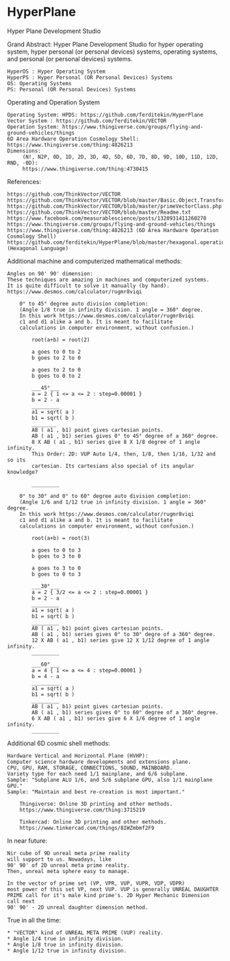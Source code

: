 # HyperPlane
Hyper Plane Development Studio



Grand Abstract: Hyper Plane Development Studio for hyper operating system, hyper personal (or personal devices) systems, operating systems, and personal (or personal devices) systems.

	HyperOS : Hyper Operating System
	HyperPS : Hyper Personal (OR Personal Devices) Systems
	OS: Operating Systems
	PS: Personal (OR Personal Devices) Systems


Operating and Operation System

	Operating System: HPDS: https://github.com/ferditekin/HyperPlane
	Vector System : https://github.com/ferditekin/VECTOR
	Operation System: https://www.thingiverse.com/groups/flying-and-ground-vehicles/things
	6D Area Hardware Operation Cosmology Shell: https://www.thingiverse.com/thing:4826213
	Dimensions:
		 (N!, N2P, 0D, 1D, 2D, 3D, 4D, 5D, 6D, 7D, 8D, 9D, 10D, 11D, 12D, RND, -0D):
		 https://www.thingiverse.com/thing:4730415
		 


References: 

	https://github.com/ThinkVector/VECTOR
	https://github.com/ThinkVector/VECTOR/blob/master/Basic.Object.Transformation.txt
	https://github.com/ThinkVector/VECTOR/blob/master/primeVectorClass.php
	https://github.com/ThinkVector/VECTOR/blob/master/Readme.txt 
	https://www.facebook.com/measurablescience/posts/1320931411260270
	https://www.thingiverse.com/groups/flying-and-ground-vehicles/things
	https://www.thingiverse.com/thing:4826213 (6D Area Hardware Operation Cosmology Shell)
	https://github.com/ferditekin/HyperPlane/blob/master/hexagonal.operation.language.svg (Hexagonal Language)


Additional machine and computerized mathematical methods: 

	Angles on 90' 90' dimension:
	These techniques are amazing in machines and computerized systems.
	It is quite difficult to solve it manually (by hand).
	https://www.desmos.com/calculator/rugmr8viqi
	
		0° to 45° degree auto division completion:
		(Angle 1/8 true in infinity division. 1 angle = 360° degree.
		In this work https://www.desmos.com/calculator/rugmr8viqi
		c1 and d1 alike a and b. It is meant to facilitate 
		calculations in computer environment, without confusion.)
		
			root(a+b) = root(2)
		
			a goes to 0 to 2
			b goes to 2 to 0
		
			a goes to 2 to 0
			b goes to 0 to 2

			___45°___
			a = 2 { 1 <= a <= 2 : step=0.00001 }
			b = 2 - a
			_________
			a1 = sqrt( a )
			b1 = sqrt( b )
			________
			AB ( a1 , b1) point gives cartesian points.
			AB ( a1 , b1) series gives 0° to 45° degree of a 360° degree.
			8 X AB ( a1 , b1) series give 8 X 1/8 degree of 1 angle infinity.
			This Order: 2D: VUP Auto 1/4, then, 1/8, then 1/16, 1/32 and so its 
			cartesian. Its cartesians also special of its angular knowledge?

			_________
	
		0° to 30° and 0° to 60° degree auto division completion:
		(Angle 1/6 and 1/12 true in infinity division. 1 angle = 360° degree.
		In this work https://www.desmos.com/calculator/rugmr8viqi
		c1 and d1 alike a and b. It is meant to facilitate 
		calculations in computer environment, without confusion.)
		
			root(a+b) = root(3)
		
			a goes to 0 to 3
			b goes to 3 to 0
		
			a goes to 3 to 0
			b goes to 0 to 3

			___30°___
			a = 2 { 3/2 <= a <= 2 : step=0.00001 }
			b = 2 - a
			_________
			a1 = sqrt( a )
			b1 = sqrt( b )
			_________
			AB ( a1 , b1) point gives cartesian points.
			AB ( a1 , b1) series gives 0° to 30° degre of a 360° degree.
			12 X AB ( a1 , b1) series give 12 X 1/12 degree of 1 angle infinity.
			_________

			___60°___
			a = 4 { 1 <= a <= 4 : step=0.00001 }
			b = 4 - a
			_________
			a1 = sqrt( a )
			b1 = sqrt( b )
			_________
			AB ( a1 , b1) point gives cartesian points.
			AB ( a1 , b1) series gives 0° to 60° degree of a 360° degree.
			6 X AB ( a1 , b1) series give 6 X 1/6 degree of 1 angle infinity.
			_________


Additional 6D cosmic shell methods:

	Hardware Vertical and Horizontal Plane (HVHP):
	Computer science hardware developments and extensions plane.
	CPU, GPU, RAM, STORAGE, CONNECTIONS, SOUND, MAINBOARD.
	Variety type for each need 1/1 mainplane, and 6/6 subplane.
	Sample: "Subplane ALU 1/6, and 5/6 subplane GPU, also 1/1 mainplane GPU."
	Sample: "Maintain and best re-creation is most important."
	
		Thingiverse: Online 3D printing and other methods.
		https://www.thingiverse.com/thing:3715219

		Tinkercad: Online 3D printing and other methods.
		https://www.tinkercad.com/things/8IWZmbmf2F9 


In near future: 

	Nir cube of 9D unreal meta prime reality 
	will support to us. Nowadays, like 
	90' 90' of 2D unreal meta prime reality.
	Then, unreal meta sphere easy to manage.
	
	In the vector of prime set (VP, VPR, VUP, VUPR, VDP, VDPR)
	most power of this set VP, next VUP. VUP is generally UNREAL DAUGHTER 
	PRIME call for it's male kind prime's. 2D Hyper Mechanic Dimension call next
	90' 90' - 2D unreal daughter dimension method.


True in all the time:

	* "VECTOR" kind of UNREAL META PRIME (VUP) reality.
	* Angle 1/4 true in infinity division.
	* Angle 1/8 true in infinity division.
	* Angle 1/12 true in infinity division.
	
